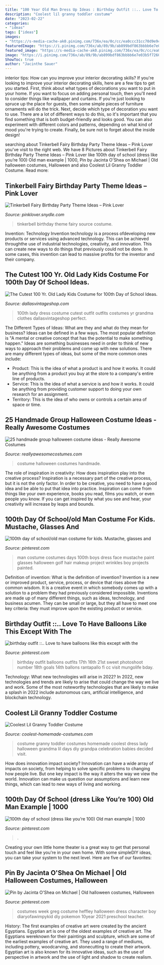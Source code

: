 ```yaml
---
title: "100 Year Old Man Dress Up Ideas : Birthday Outfit ::.. Love To Have Balloons Like This Except With The"
description: "Coolest lil granny toddler costume"
date: "2023-02-22"
categories:
- "ideas"
tags: ["ideas"]
images:
- "https://s-media-cache-ak0.pinimg.com/736x/ea/0c/cc/ea0ccc31cc70d9e9c2d72347034144a6.jpg"
featuredImage: "https://i.pinimg.com/736x/ab/89/9b/ab899bdf863bbbb6e7e03b5f7260f7ff.jpg"
featured_image: "https://s-media-cache-ak0.pinimg.com/736x/ea/0c/cc/ea0ccc31cc70d9e9c2d72347034144a6.jpg"
image: "https://i.pinimg.com/736x/ab/89/9b/ab899bdf863bbbb6e7e03b5f7260f7ff.jpg"
ShowToc: true
author: "Jacinthe Sauer"
---
```



interior tips: How can you improve your interior decorating skills?
If you're looking to improve your interior decorating skills, here are a few tips to get you started. First, think about what types of decorations you want to put in your home. If you want to focus on adding personal touch, then you'll need to consider things like wallpaper and curtains. If you're just looking to spruce up the place for guests, then some simple pieces of furniture ornaments will do the trick.
Next, decide which type of decoration you want to use. There are a lot of different ways to do this, so it's important that you find something that is both budget-friendly and looks good. You can also experiment with different colors and patterns, depending on what kind of mood you're trying to create. Finally, be sure not to forget about the inside design!

	

		
searching about Tinkerbell Fairy Birthday Party Theme Ideas – Pink Lover you've visit to the right web. We have 8 Pictures about Tinkerbell Fairy Birthday Party Theme Ideas – Pink Lover like 100th day of school (dress like you’re 100) Old man example | 1000, Pin by Jacinta O&#039;Shea on Michael | Old halloween costumes, Halloween and also Coolest Lil Granny Toddler Costume. Read more:
		
    
## Tinkerbell Fairy Birthday Party Theme Ideas – Pink Lover

<img loading=lazy src="https://pinklover.snydle.com/files/2016/10/tinkerbell-fairy-birthday-party-costume-3.jpg" onerror="this.onerror=null;this.src='https://tse2.mm.bing.net/th?id=OIP.rpg_Ud76D9jFm4DAqJ9tzQHaJ4&amp;pid=15.1';" alt="Tinkerbell Fairy Birthday Party Theme Ideas – Pink Lover">

_Source: pinklover.snydle.com_

>tinkerbell birthday theme fairy source costume. 

	

Invention: Technology
Invention technology is a process ofdeveloping new products or services using advanced technology. This can be achieved throughthe use of industrial technologies, creativity, and innovation. This can create new ways to do things that previously could not be done. In some cases, this invention can lead to massive profits for the inventor and their company.

    
## The Cutest 100 Yr. Old Lady Kids Costume For 100th Day Of School Ideas.

<img loading=lazy src="https://dallasvintageshop.com/wp-content/uploads/2019/01/Photo-Jan-30-8-53-02-AM.jpg" onerror="this.onerror=null;this.src='https://tse2.mm.bing.net/th?id=OIP.4bAZ-gZ63mL4IXuATWf-xgAAAA&amp;pid=15.1';" alt="The Cutest 100 Yr. Old Lady Kids Costume for 100th Day of School Ideas.">

_Source: dallasvintageshop.com_

>100th lady dress costume cutest outfit outfits costumes yr grandma clothes dallasvintageshop perfect. 

	

The Different Types of Ideas: What are they and what do they mean for business?
Ideas can be defined in a few ways. The most popular definition is "A mental or creative concept that has the potential to make something happen." Ideas are something businesses need in order to think of new ways to approach their problems and come up with new solutions. 
There are many different types of ideas, but some of the more common ones include: 
- Product: This is the idea of what a product is and how it works. It could be anything from a product you buy at the store to a company's entire line of products. 
- Service: This is the idea of what a service is and how it works. It could be anything from providing customer support to doing your own research for an assignment. 
- Territory: This is the idea of who owns or controls a certain area of space or time.

    
## 25 Handmade Group Halloween Costume Ideas - Really Awesome Costumes

<img loading=lazy src="http://creatingreallyawesomefreethings.com/wp-content/uploads/2012/08/ss_101272900.jpg" onerror="this.onerror=null;this.src='https://tse1.mm.bing.net/th?id=OIP.33PYkn9f7M1qutO3jfCvoAHaJ4&amp;pid=15.1';" alt="25 handmade group halloween costume ideas - Really Awesome Costumes">

_Source: reallyawesomecostumes.com_

>costume halloween costumes handmade. 

	

The role of inspiration in creativity: How does inspiration play into the creative process?
Inspiration is a necessary part of the creative process, but it is not the only factor. In order to be creative, you need to have a good idea and be able to put that idea into practice. Inspiration can come from things like your own experience, books you read, films you watch, or even people you know. If you can get inspired by what you see and hear, your creativity will increase by leaps and bounds.

    
## 100th Day Of School/old Man Costume For Kids. Mustache, Glasses And

<img loading=lazy src="https://i.pinimg.com/originals/0d/5d/6c/0d5d6c253f9ecb4cb67220c7cfbdf05e.jpg" onerror="this.onerror=null;this.src='https://tse3.mm.bing.net/th?id=OIP.FXplgi9x5EXL4CuG5NdZaQHaNK&amp;pid=15.1';" alt="100th day of school/old man costume for kids. Mustache, glasses and">

_Source: pinterest.com_

>man costume costumes days 100th boys dress face mustache paint glasses halloween golf hair makeup project wrinkles boy projects painted. 

	

Definition of invention: What is the definition of invention?
Invention is a new or improved product, service, process, or device that rises above the common wisdom. It is a creative event in which somebody comes up with a solution to a problem they had previously considered impossible.
Inventions are made up of many different things, such as ideas, technology, and business acumen. They can be small or large, but they all have to meet one key criteria: they must improve upon the existing product or service.

    
## Birthday Outfit ::.. Love To Have Balloons Like This Except With The

<img loading=lazy src="https://s-media-cache-ak0.pinimg.com/736x/ea/0c/cc/ea0ccc31cc70d9e9c2d72347034144a6.jpg" onerror="this.onerror=null;this.src='https://tse4.mm.bing.net/th?id=OIP.Qc9X_IhRuwJ0MtKk9zLpWAAAAA&amp;pid=15.1';" alt="birthday outfit ::.. Love to have balloons like this except with the">

_Source: pinterest.com_

>birthday outfit balloons outfits 17th 16th 21st sweet photoshoot number 18th goals 14th ballons rantapallo fi cc visit mungolife bday. 

	

Technology: What new technologies will arise in 2022?
In 2022, new technologies and trends are likely to arise that could change the way we live and work. Some of the most noteworthy technologies that are likely to make a splash in 2022 include autonomous cars, artificial intelligence, and blockchain technology.

    
## Coolest Lil Granny Toddler Costume

<img loading=lazy src="http://www.coolest-homemade-costumes.com/files/2014/11/coolest-toddler-costume-131103.jpg" onerror="this.onerror=null;this.src='https://tse4.mm.bing.net/th?id=OIP.9oZAMHOMLZJNZBWlI9xDOAHaJ4&amp;pid=15.1';" alt="Coolest Lil Granny Toddler Costume">

_Source: coolest-homemade-costumes.com_

>costume granny toddler costumes homemade coolest dress lady halloween grandma lil days diy grandpa celebration babies decided visit. 

	

How does innovation impact society?
Innovation can have a wide array of impacts on society, from helping to solve specific problems to changing how people live. But one key impact is the way it alters the way we view the world. Innovation can make us question our assumptions and learn new things, which can lead to new ways of living and working.

    
## 100th Day Of School (dress Like You’re 100) Old Man Example | 1000

<img loading=lazy src="https://i.pinimg.com/736x/ab/89/9b/ab899bdf863bbbb6e7e03b5f7260f7ff.jpg" onerror="this.onerror=null;this.src='https://tse1.mm.bing.net/th?id=OIP.V6ms68A26ghQIqMI7wHwwgHaJ3&amp;pid=15.1';" alt="100th day of school (dress like you’re 100) Old man example | 1000">

_Source: pinterest.com_

>. 

	

Creating your own little home theater is a great way to get that personal touch and feel like you're in your own home. With some simpleDIY ideas, you can take your system to the next level. Here are five of our favorites: 

    
## Pin By Jacinta O&#039;Shea On Michael | Old Halloween Costumes, Halloween

<img loading=lazy src="https://i.pinimg.com/736x/6a/12/22/6a12227a99aca65adb2d458d69d87c9d--book-week-reading-comprehension.jpg" onerror="this.onerror=null;this.src='https://tse1.mm.bing.net/th?id=OIP.XZxsf7kFjLnKc_P0jDok1wHaRP&amp;pid=15.1';" alt="Pin by Jacinta O&#039;Shea on Michael | Old halloween costumes, Halloween">

_Source: pinterest.com_

>costumes week greg costume heffley halloween dress character boy diaryofawimpykid diy pokemon 10year 2021 preschool teacher. 

	

History: The first examples of creative art were created by the ancient Egyptians.
Egyptian art is one of the oldest examples of creative art. The Egyptians wereknown for their paintings and sculpture, which are some of the earliest examples of creative art. They used a range of mediums, including pottery, woodcarving, and stonecutting to create their artwork. Egyptian art is also known for its innovative ideas, such as the use of perspective in artwork and the use of light and shadow to create realism.

